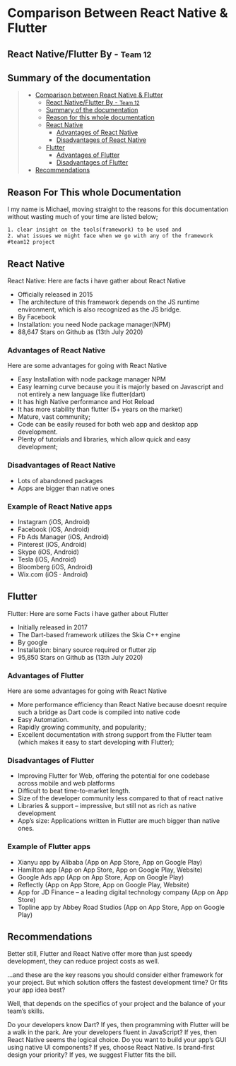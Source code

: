 # Comparison Between React Native & Flutter

## <div style=""> React Native/Flutter By - <small> Team 12 </small> </div>


## Summary of the documentation

> * [Comparison between React Native & Flutter](#comparison-between-react-native-&-flutter)
>   * [React Native/Flutter By - <small> Team 12 </small>](#React-Native/Flutter-By---<small>-Team-12-</small>)
>   * [Summary of the documentation](#table-of-contents)
>   * [Reason for this whole documentation](#reason-for-this-whole-documentation)
>   * [React Native](#react-native)
>     * [Advantages of React Native](#advantages-of-react-native)
>     * [Disadvantages of React Native](#disadvantages-of-react-native) 
>   * [Flutter](#flutter)
>     * [Advantages of Flutter](#advantages-of-flutter)
>     * [Disadvantages of Flutter](#disadvantages-of-flutter)
> * [Recommendations](#recommendations)

## Reason For This whole Documentation

I my name is Michael, moving straight to the reasons for this documentation without wasting much of your time are listed below;

````
1. clear insight on the tools(framework) to be used and
2. what issues we might face when we go with any of the framework #team12 project
````



## React Native
React Native:  Here are facts i have gather about React Native

* Officially released in 2015
* The architecture of this framework depends on the JS runtime environment, which is also recognized as the JS bridge.
* By Facebook
* Installation: you need Node package manager(NPM)  
* 88,647 Stars on Github as  (13th July 2020)


### Advantages of React Native

Here are some advantages for going with React Native 

* Easy Installation with node package manager NPM 
* Easy learning curve because you it is majorly based on Javascript and not entirely a new language like flutter(dart)
* It has high Native performance and Hot Reload	
* It has more stability than flutter (5+ years on the market)
* Mature, vast community;
* Code can be easily reused for both web app and desktop app development.
* Plenty of tutorials and libraries, which allow quick and easy development;

### Disadvantages of React Native 
* Lots of abandoned packages
* Apps are bigger than native ones


### Example of React Native apps 

* Instagram (iOS, Android)
* Facebook (iOS, Android)
* Fb Ads Manager (iOS, Android)
* Pinterest (iOS, Android)
* Skype (iOS, Android)
* Tesla (iOS, Android)
* Bloomberg (iOS, Android)
* Wix.com (iOS · Android)


## Flutter

Flutter: Here are some Facts i have gather about Flutter

* Initially released in 2017
* The Dart-based framework utilizes the Skia C++ engine
* By google 
* Installation: binary source required or flutter zip
* 95,850 Stars on Github as  (13th July 2020)


### Advantages of Flutter

Here are some advantages for going with React Native 

* More performance efficiency than React Native because  doesnt require such a bridge as Dart code is compiled into native code
* Easy Automation.
* Rapidly growing community, and popularity;
* Excellent documentation with strong support from the Flutter team (which makes it easy to start developing with Flutter);


### Disadvantages of Flutter

* Improving Flutter for Web, offering the potential for one codebase across mobile and web platforms
* Difficult to beat time-to-market length.
* Size of the developer community less compared to that of react native
* Libraries & support – impressive, but still not as rich as native development
* App’s size: Applications written in Flutter are much bigger than native ones.


### Example of Flutter apps 
* Xianyu app by Alibaba (App on App Store, App on Google Play) 
* Hamilton app (App on App Store, App on Google Play, Website)
* Google Ads app (App on App Store, App on Google Play)
* Reflectly (App on App Store, App on Google Play, Website)
* App for JD Finance – a leading digital technology company (App on App Store)
* Topline app by Abbey Road Studios (App on App Store, App on Google Play)

## Recommendations 

Better still, Flutter and React Native offer more than just speedy development, they can reduce project costs as well.

…and these are the key reasons you should consider either framework for your project. But which solution offers the fastest development time? Or fits your app idea best?

Well, that depends on the specifics of your project and the balance of your team’s skills.

Do your developers know Dart? If yes, then programming with Flutter will be a walk in the park.
Are your developers fluent in JavaScript? If yes, then React Native seems the logical choice.
Do you want to build your app’s GUI using native UI components? If yes, choose React Native.
Is brand-first design your priority? If yes, we suggest Flutter fits the bill.
